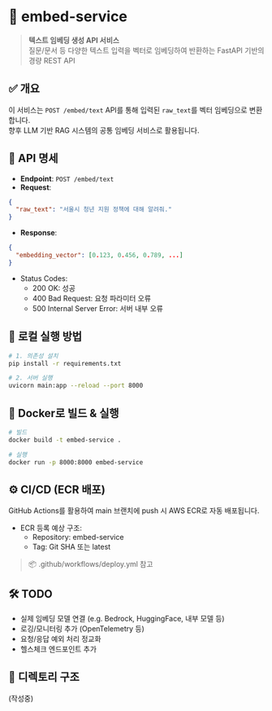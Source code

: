 # 🧠 embed-service

> **텍스트 임베딩 생성 API 서비스**  
> 질문/문서 등 다양한 텍스트 입력을 벡터로 임베딩하여 반환하는 FastAPI 기반의 경량 REST API


## ✅ 개요

이 서비스는 `POST /embed/text` API를 통해 입력된 `raw_text`를 벡터 임베딩으로 변환합니다.  
향후 LLM 기반 RAG 시스템의 공통 임베딩 서비스로 활용됩니다.


## 🧩 API 명세

- **Endpoint**: `POST /embed/text`
- **Request**:
```json
{
  "raw_text": "서울시 청년 지원 정책에 대해 알려줘."
}
```
- **Response**:
```json
{
  "embedding_vector": [0.123, 0.456, 0.789, ...]
}
```
- Status Codes:
	- 200 OK: 성공
	- 400 Bad Request: 요청 파라미터 오류
	- 500 Internal Server Error: 서버 내부 오류


## 🚀 로컬 실행 방법
```bash
# 1. 의존성 설치
pip install -r requirements.txt

# 2. 서버 실행
uvicorn main:app --reload --port 8000
```

## 🐳 Docker로 빌드 & 실행
```bash
# 빌드
docker build -t embed-service .

# 실행
docker run -p 8000:8000 embed-service
```


## ⚙️ CI/CD (ECR 배포)
GitHub Actions를 활용하여 main 브랜치에 push 시 AWS ECR로 자동 배포됩니다.

- ECR 등록 예상 구조:
	- Repository: embed-service
	- Tag: Git SHA 또는 latest
> 📦 .github/workflows/deploy.yml 참고


## 🛠️ TODO
- 실제 임베딩 모델 연결 (e.g. Bedrock, HuggingFace, 내부 모델 등)
- 로깅/모니터링 추가 (OpenTelemetry 등)
- 요청/응답 예외 처리 정교화
- 헬스체크 엔드포인트 추가


## 📁 디렉토리 구조

(작성중)